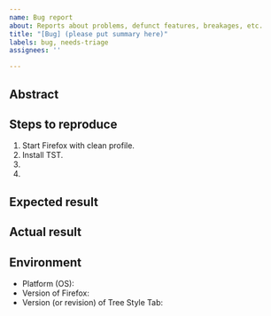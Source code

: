 ```yaml
---
name: Bug report
about: Reports about problems, defunct features, breakages, etc.
title: "[Bug] (please put summary here)"
labels: bug, needs-triage
assignees: ''

---
```


<!--
PLEASE FILL THIS TEMPLATE TO MAKE YOUR REPORT MORE HELPFUL FOR THE DEVELOPER!!
If you don't know what is "good feedback", here is a guideline:
  https://github.com/piroor/treestyletab/blob/master/CONTRIBUTING.md
And here is an example of enough helpful bug report:
  https://github.com/piroor/treestyletab/issues/2267
If you have any question about customization, it should be posted as a discussion instead of an issue:
  https://github.com/piroor/treestyletab/discussions

For Japanese people:
英語は不得意、という場合は日本語で書いてもOKです。ただし、
「新規プロファイルでFirefoxを起動する所からの現象の再現手順（再現条件）」
「期待される結果」「実際の結果」は必ず書くようにして下さい。
-->

## Abstract

## Steps to reproduce

<!--
Please investigate complete steps required to reproduce the problem from scratch,
on a clean environment with a new profile. See also:
https://github.com/piroor/treestyletab/wiki/How-to-minimize-conditions-to-reproduce-a-problem
-->

 1. Start Firefox with clean profile.
 2. Install TST.
 3. 
 4. 

<!--
Please describe how to reproduce your problem on my (developer/author/other peoples') environment.
If your issue is related to tree structure, figures or screenshots will help me a lot, like:

```
A
\- B (collapsed)
C
\- D
E (selected)
```
-->

## Expected result

<!--
Please describe what should happen.
Edited screenshots or screencast may help my understanding.
-->

## Actual result

<!--
Please describe what actually happens.
Screenshots or screencast may help my understanding.

Messages in the "Console" of the developer tools may help investigation also.
https://github.com/piroor/treestyletab/wiki/How-to-inspect-tree-of-tabs#how-to-start-debugger-for-tree-style-tab
-->

## Environment

 * Platform (OS): 
 * Version of Firefox: <!-- put exact version like "63.0" instead of "latest", because there are multiple  "latest" versions for each "release", "beta" and "nightly" edition. -->
 * Version (or revision) of Tree Style Tab: <!-- put exact version like "2.6.6" instead of "latest", because the "latest" version will change day by day. -->
